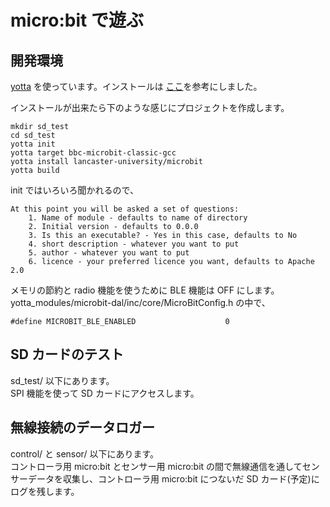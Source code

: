 # micro:bit で遊ぶ

## 開発環境
[yotta](http://docs.yottabuild.org/) を使っています。インストールは [ここ](https://www.iot-programmer.com/index.php/books/27-micro-bit-iot-in-c/chapters-micro-bit-iot-in-c/44-offline-c-c-development-with-the-micro-bit)を参考にしました。

インストールが出来たら下のような感じにプロジェクトを作成します。

```
mkdir sd_test
cd sd_test
yotta init
yotta target bbc-microbit-classic-gcc
yotta install lancaster-university/microbit
yotta build
```

init ではいろいろ聞かれるので、

```
At this point you will be asked a set of questions:
    1. Name of module - defaults to name of directory
    2. Initial version - defaults to 0.0.0
    3. Is this an executable? - Yes in this case, defaults to No
    4. short description - whatever you want to put
    5. author - whatever you want to put
    6. licence - your preferred licence you want, defaults to Apache 2.0
```


メモリの節約と radio 機能を使うために BLE 機能は OFF にします。  
yotta_modules/microbit-dal/inc/core/MicroBitConfig.h の中で、

```
#define MICROBIT_BLE_ENABLED                    0
```

## SD カードのテスト
sd_test/ 以下にあります。  
SPI 機能を使って SD カードにアクセスします。

## 無線接続のデータロガー
control/ と sensor/ 以下にあります。  
コントローラ用 micro:bit とセンサー用 micro:bit の間で無線通信を通してセンサーデータを収集し、コントローラ用 micro:bit につないだ SD カード(予定)にログを残します。
